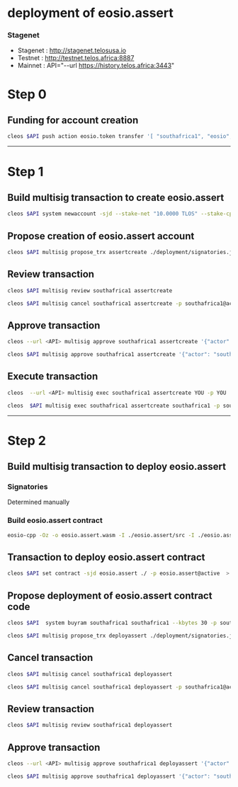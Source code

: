 # deployment of eosio.assert

### Stagenet 

* Stagenet : http://stagenet.telosusa.io
* Testnet  : http://testnet.telos.africa:8887
* Mainnet  : API="--url https://history.telos.africa:3443"

# Step 0

## Funding for account creation

```bash
cleos $API push action eosio.token transfer '[ "southafrica1", "eosio", "100.0000 TLOS", "Funding for resources required to create eosio.assert account" ]' -p southafrica1@active
```

---
# Step 1

## Build multisig transaction to create eosio.assert

```bash
cleos $API system newaccount -sjd --stake-net "10.0000 TLOS" --stake-cpu "10.0000 TLOS" --buy-ram-kbytes 300 --transfer eosio eosio.assert eosio@active eosio@active -p eosio@active > deployment/account.trx.json
```

## Propose creation of eosio.assert account

```bash
cleos $API multisig propose_trx assertcreate ./deployment/signatories.json ./deployment/account.trx.json southafrica1 -p southafrica1@active
```

## Review transaction

```bash
cleos $API multisig review southafrica1 assertcreate

cleos $API multisig cancel southafrica1 assertcreate -p southafrica1@active
 ```

## Approve transaction

```bash
cleos --url <API> multisig approve southafrica1 assertcreate '{"actor": "YOU", "permission": "active"}' -p YOU@active
```

```bash
cleos $API multisig approve southafrica1 assertcreate '{"actor": "southafrica1", "permission": "active"}' -p southafrica1@active
```

## Execute transaction

```bash
cleos  --url <API> multisig exec southafrica1 assertcreate YOU -p YOU

cleos  $API multisig exec southafrica1 assertcreate southafrica1 -p southafrica1
```

---
# Step 2

## Build multisig transaction to deploy eosio.assert

### Signatories

Determined manually

### Build eosio.assert contract

```bash
eosio-cpp -Oz -o eosio.assert.wasm -I ./eosio.assert/src -I ./eosio.assert/include eosio.assert/src/eosio.assert.cpp --abigen
```

## Transaction to deploy eosio.assert contract

```bash
cleos $API set contract -sjd eosio.assert ./ -p eosio.assert@active  > deployment/assert.trx.json
```

## Propose deployment of eosio.assert contract code

```bash
cleos $API  system buyram southafrica1 southafrica1 --kbytes 30 -p southafrica1@active

cleos $API multisig propose_trx deployassert ./deployment/signatories.json ./deployment/assert.trx.json southafrica1 -p southafrica1@active
```

## Cancel transaction

```bash
cleos $API multisig cancel southafrica1 deployassert

cleos $API multisig cancel southafrica1 deployassert -p southafrica1@active
```

## Review transaction

```bash
cleos $API multisig review southafrica1 deployassert
```

## Approve transaction

```bash
cleos --url <API> multisig approve southafrica1 deployassert '{"actor": "YOU", "permission": "active"}' -p YOU@active
```

```bash
cleos $API multisig approve southafrica1 deployassert '{"actor": "southafrica1", "permission": "active"}' -p southafrica1@active
```
